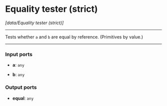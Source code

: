 # Equality tester (strict)

_[data/Equality tester (strict)]_

---

Tests whether `a` and `b` are equal by reference. (Primitives by value.)   

---

### Input ports

* __a__: ` any `


* __b__: ` any `

### Output ports

* __equal__: ` any `

